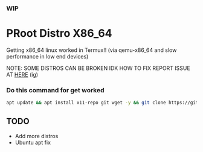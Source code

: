### WIP
# PRoot Distro X86_64
Getting x86_64 linux worked in Termux!! (via qemu-x86_64 and slow performance in low end devices)

NOTE: SOME DISTROS CAN BE BROKEN IDK HOW TO FIX REPORT ISSUE AT [HERE](https://github.com/termux/proot-distro/issues) (ig)
### Do this command for get worked
```sh
apt update && apt install x11-repo git wget -y && git clone https://github.com/mcagabe19/linux-x86_64-in-termux && cd linux-x86_64-in-termux && bash ./runme.sh
```
## TODO
* Add more distros
* Ubuntu apt fix
